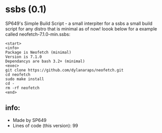 # ssbs (0.1)
SP649's Simple Build Script - a small interpiter for a ssbs a small build script for any distro that is minimal as of now! loook below for a example called neofetch-7.1.0-min.ssbs:
```
<start>
<info>
Package is Neofetch (minimal)
Version is 7.1.0
Dependancys are bash 3.2+ (minimal) 
<exec>
git clone https://github.com/dylanaraps/neofetch.git
cd neofetch
sudo make install
cd -
rm -rf neofetch
<end>
```
## info:
- Made by SP649
- Lines of code (this version): 99
